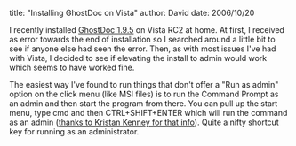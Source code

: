 
title: "Installing GhostDoc on Vista"
author: David
date: 2006/10/20

<p>I recently installed <a href="http://www.roland-weigelt.de/ghostdoc/">GhostDoc 1.9.5</a> on Vista RC2 at home. At first, I received as error towards the end of installation so I searched around a little bit to see if anyone else had seen the error. Then, as with most issues I've had with Vista, I decided to see if elevating the install to admin would work which seems to have worked fine.</p> <p>The easiest way I've found to run things that don't offer a "Run as admin" option on the click menu (like MSI files) is to run the Command Prompt as an admin and then start the program from there. You can pull up the start menu, type cmd and then CTRL+SHIFT+ENTER which will run the command as an admin (<a href="http://www.windows-now.com/blogs/kmkenney/archive/2006/10/05/An-easier-way-to-run-elevated.aspx">thanks to Kristan Kenney for that info</a>). Quite a nifty shortcut key for running as an administrator.</p>
